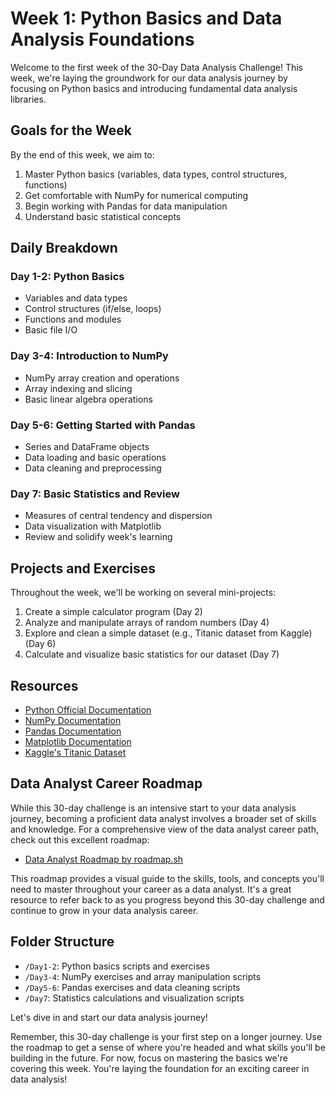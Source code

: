 # Week 1: Python Basics and Data Analysis Foundations

Welcome to the first week of the 30-Day Data Analysis Challenge! This week, we're laying the groundwork for our data analysis journey by focusing on Python basics and introducing fundamental data analysis libraries.

## Goals for the Week

By the end of this week, we aim to:

1. Master Python basics (variables, data types, control structures, functions)
2. Get comfortable with NumPy for numerical computing
3. Begin working with Pandas for data manipulation
4. Understand basic statistical concepts

## Daily Breakdown

### Day 1-2: Python Basics
- Variables and data types
- Control structures (if/else, loops)
- Functions and modules
- Basic file I/O

### Day 3-4: Introduction to NumPy
- NumPy array creation and operations
- Array indexing and slicing
- Basic linear algebra operations

### Day 5-6: Getting Started with Pandas
- Series and DataFrame objects
- Data loading and basic operations
- Data cleaning and preprocessing

### Day 7: Basic Statistics and Review
- Measures of central tendency and dispersion
- Data visualization with Matplotlib
- Review and solidify week's learning

## Projects and Exercises

Throughout the week, we'll be working on several mini-projects:

1. Create a simple calculator program (Day 2)
2. Analyze and manipulate arrays of random numbers (Day 4)
3. Explore and clean a simple dataset (e.g., Titanic dataset from Kaggle) (Day 6)
4. Calculate and visualize basic statistics for our dataset (Day 7)

## Resources

- [Python Official Documentation](https://docs.python.org/3/)
- [NumPy Documentation](https://numpy.org/doc/)
- [Pandas Documentation](https://pandas.pydata.org/docs/)
- [Matplotlib Documentation](https://matplotlib.org/stable/contents.html)
- [Kaggle's Titanic Dataset](https://www.kaggle.com/c/titanic)

## Data Analyst Career Roadmap

While this 30-day challenge is an intensive start to your data analysis journey, becoming a proficient data analyst involves a broader set of skills and knowledge. For a comprehensive view of the data analyst career path, check out this excellent roadmap:

- [Data Analyst Roadmap by roadmap.sh](https://roadmap.sh/data-analyst)

This roadmap provides a visual guide to the skills, tools, and concepts you'll need to master throughout your career as a data analyst. It's a great resource to refer back to as you progress beyond this 30-day challenge and continue to grow in your data analysis career.

## Folder Structure

- `/Day1-2`: Python basics scripts and exercises
- `/Day3-4`: NumPy exercises and array manipulation scripts
- `/Day5-6`: Pandas exercises and data cleaning scripts
- `/Day7`: Statistics calculations and visualization scripts

Let's dive in and start our data analysis journey!

Remember, this 30-day challenge is your first step on a longer journey. Use the roadmap to get a sense of where you're headed and what skills you'll be building in the future. For now, focus on mastering the basics we're covering this week. You're laying the foundation for an exciting career in data analysis!